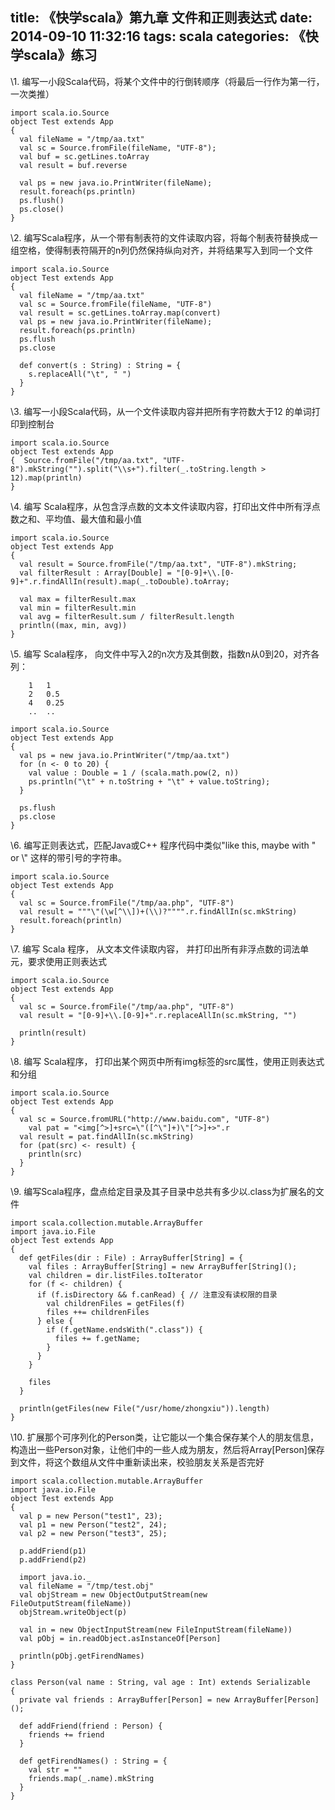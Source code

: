 title: 《快学scala》第九章 文件和正则表达式
date: 2014-09-10 11:32:16
tags: scala
categories: 《快学scala》练习
---

\1. 编写一小段Scala代码，将某个文件中的行倒转顺序（将最后一行作为第一行，一次类推）

```
import scala.io.Source
object Test extends App
{
  val fileName = "/tmp/aa.txt"
  val sc = Source.fromFile(fileName, "UTF-8");
  val buf = sc.getLines.toArray
  val result = buf.reverse

  val ps = new java.io.PrintWriter(fileName);
  result.foreach(ps.println)
  ps.flush()
  ps.close()
}
```

\2. 编写Scala程序，从一个带有制表符的文件读取内容，将每个制表符替换成一组空格，使得制表符隔开的n列仍然保持纵向对齐，并将结果写入到同一个文件

```
import scala.io.Source
object Test extends App
{
  val fileName = "/tmp/aa.txt"
  val sc = Source.fromFile(fileName, "UTF-8")
  val result = sc.getLines.toArray.map(convert)
  val ps = new java.io.PrintWriter(fileName);
  result.foreach(ps.println)
  ps.flush
  ps.close

  def convert(s : String) : String = {
    s.replaceAll("\t", " ")
  }
}
```

\3. 编写一小段Scala代码，从一个文件读取内容并把所有字符数大于12 的单词打印到控制台

```
import scala.io.Source
object Test extends App
{  Source.fromFile("/tmp/aa.txt", "UTF-8").mkString("").split("\\s+").filter(_.toString.length > 12).map(println)
}
```

\4. 编写 Scala程序，从包含浮点数的文本文件读取内容，打印出文件中所有浮点数之和、平均值、最大值和最小值

```
import scala.io.Source
object Test extends App
{
  val result = Source.fromFile("/tmp/aa.txt", "UTF-8").mkString;
  val filterResult : Array[Double] = "[0-9]+\\.[0-9]+".r.findAllIn(result).map(_.toDouble).toArray;

  val max = filterResult.max
  val min = filterResult.min
  val avg = filterResult.sum / filterResult.length
  println((max, min, avg))
}
```

\5. 编写 Scala程序， 向文件中写入2的n次方及其倒数，指数n从0到20，对齐各列：

```
	1 	1
	2 	0.5
	4 	0.25
	..	..
```

```
import scala.io.Source
object Test extends App
{
  val ps = new java.io.PrintWriter("/tmp/aa.txt")
  for (n <- 0 to 20) {
    val value : Double = 1 / (scala.math.pow(2, n))
    ps.println("\t" + n.toString + "\t" + value.toString);
  }

  ps.flush
  ps.close
}
```

\6. 编写正则表达式，匹配Java或C++ 程序代码中类似"like this, maybe with \" or \\" 这样的带引号的字符串。

```
import scala.io.Source
object Test extends App
{
  val sc = Source.fromFile("/tmp/aa.php", "UTF-8")
  val result = """\"(\w[^\\])+(\\)?"""".r.findAllIn(sc.mkString)
  result.foreach(println)
}
```

\7. 编写 Scala 程序， 从文本文件读取内容， 并打印出所有非浮点数的词法单元，要求使用正则表达式

```
import scala.io.Source
object Test extends App
{
  val sc = Source.fromFile("/tmp/aa.php", "UTF-8")
  val result = "[0-9]+\\.[0-9]+".r.replaceAllIn(sc.mkString, "")

  println(result)
}
```

\8. 编写 Scala程序， 打印出某个网页中所有img标签的src属性，使用正则表达式和分组

```
import scala.io.Source
object Test extends App
{
  val sc = Source.fromURL("http://www.baidu.com", "UTF-8")
    val pat = "<img[^>]+src=\"([^\"]+)\"[^>]+>".r
  val result = pat.findAllIn(sc.mkString)
  for (pat(src) <- result) {
    println(src)
  }
}
```

\9. 编写Scala程序，盘点给定目录及其子目录中总共有多少以.class为扩展名的文件

```
import scala.collection.mutable.ArrayBuffer
import java.io.File
object Test extends App
{
  def getFiles(dir : File) : ArrayBuffer[String] = {
    val files : ArrayBuffer[String] = new ArrayBuffer[String]();
    val children = dir.listFiles.toIterator
    for (f <- children) {
      if (f.isDirectory && f.canRead) { // 注意没有读权限的目录
        val childrenFiles = getFiles(f)
        files ++= childrenFiles
      } else {
        if (f.getName.endsWith(".class")) {
          files += f.getName;
        }
      }
    }

    files
  }

  println(getFiles(new File("/usr/home/zhongxiu")).length)
}
```

\10. 扩展那个可序列化的Person类，让它能以一个集合保存某个人的朋友信息，构造出一些Person对象，让他们中的一些人成为朋友，然后将Array[Person]保存到文件，将这个数组从文件中重新读出来，校验朋友关系是否完好

```
import scala.collection.mutable.ArrayBuffer
import java.io.File
object Test extends App
{
  val p = new Person("test1", 23);
  val p1 = new Person("test2", 24);
  val p2 = new Person("test3", 25);

  p.addFriend(p1)
  p.addFriend(p2)

  import java.io._
  val fileName = "/tmp/test.obj"
  val objStream = new ObjectOutputStream(new FileOutputStream(fileName))
  objStream.writeObject(p)

  val in = new ObjectInputStream(new FileInputStream(fileName))
  val pObj = in.readObject.asInstanceOf[Person]

  println(pObj.getFirendNames)
}

class Person(val name : String, val age : Int) extends Serializable
{
  private val friends : ArrayBuffer[Person] = new ArrayBuffer[Person]();

  def addFriend(friend : Person) {
    friends += friend
  }

  def getFirendNames() : String = {
    val str = ""
    friends.map(_.name).mkString
  }
}
```
